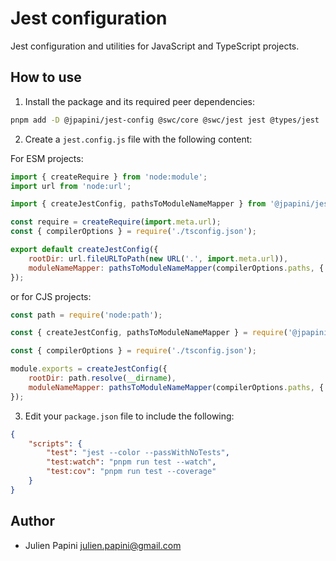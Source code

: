 # Jest configuration

Jest configuration and utilities for JavaScript and TypeScript projects.

## How to use

1. Install the package and its required peer dependencies:

```bash
pnpm add -D @jpapini/jest-config @swc/core @swc/jest jest @types/jest
```

2. Create a `jest.config.js` file with the following content:

For ESM projects:

```javascript
import { createRequire } from 'node:module';
import url from 'node:url';

import { createJestConfig, pathsToModuleNameMapper } from '@jpapini/jest-config';

const require = createRequire(import.meta.url);
const { compilerOptions } = require('./tsconfig.json');

export default createJestConfig({
    rootDir: url.fileURLToPath(new URL('.', import.meta.url)),
    moduleNameMapper: pathsToModuleNameMapper(compilerOptions.paths, { prefix: '<rootDir>/' }),
});
```

or for CJS projects:

```javascript
const path = require('node:path');

const { createJestConfig, pathsToModuleNameMapper } = require('@jpapini/jest-config');

const { compilerOptions } = require('./tsconfig.json');

module.exports = createJestConfig({
    rootDir: path.resolve(__dirname),
    moduleNameMapper: pathsToModuleNameMapper(compilerOptions.paths, { prefix: '<rootDir>/' }),
});
```

3. Edit your `package.json` file to include the following:

```json
{
    "scripts": {
        "test": "jest --color --passWithNoTests",
        "test:watch": "pnpm run test --watch",
        "test:cov": "pnpm run test --coverage"
    }
}
```

## Author

-   Julien Papini <julien.papini@gmail.com>
